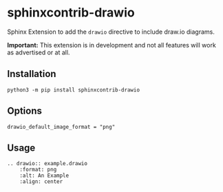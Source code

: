 # sphinxcontrib-drawio
Sphinx Extension to add the ``drawio`` directive to include draw.io diagrams.

**Important:** This extension is in development and not all features will work as advertised or at all.

## Installation

``python3 -m pip install sphinxcontrib-drawio``

## Options
```
drawio_default_image_format = "png"
```

## Usage
```
.. drawio:: example.drawio
    :format: png
    :alt: An Example
    :align: center
```
